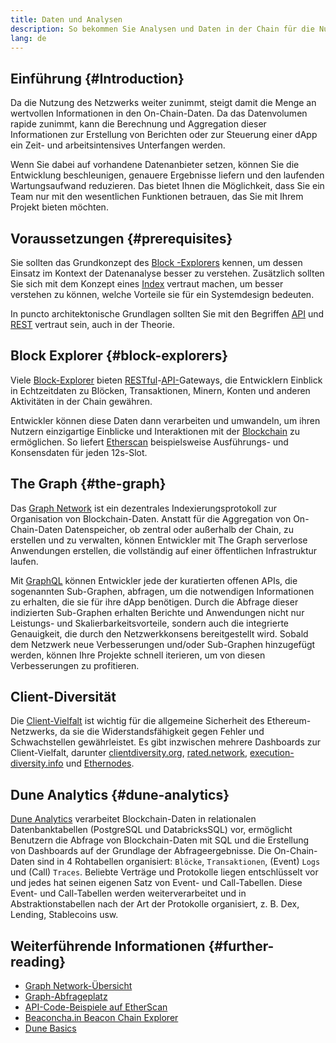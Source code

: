 ```yaml
---
title: Daten und Analysen
description: So bekommen Sie Analysen und Daten in der Chain für die Nutzung in Ihren dApps
lang: de
---
```


## Einführung {#Introduction}

Da die Nutzung des Netzwerks weiter zunimmt, steigt damit die Menge an wertvollen Informationen in den On-Chain-Daten. Da das Datenvolumen rapide zunimmt, kann die Berechnung und Aggregation dieser Informationen zur Erstellung von Berichten oder zur Steuerung einer dApp ein Zeit- und arbeitsintensives Unterfangen werden.

Wenn Sie dabei auf vorhandene Datenanbieter setzen, können Sie die Entwicklung beschleunigen, genauere Ergebnisse liefern und den laufenden Wartungsaufwand reduzieren. Das bietet Ihnen die Möglichkeit, dass Sie ein Team nur mit den wesentlichen Funktionen betrauen, das Sie mit Ihrem Projekt bieten möchten.

## Voraussetzungen {#prerequisites}

Sie sollten das Grundkonzept des [Block -Explorers](/developers/docs/data-and-analytics/block-explorers/) kennen, um dessen Einsatz im Kontext der Datenanalyse besser zu verstehen. Zusätzlich sollten Sie sich mit dem Konzept eines [Index](/glossary/#index) vertraut machen, um besser verstehen zu können, welche Vorteile sie für ein Systemdesign bedeuten.

In puncto architektonische Grundlagen sollten Sie mit den Begriffen [API](https://www.wikipedia.org/wiki/API) und [REST](https://www.wikipedia.org/wiki/Representational_state_transfer) vertraut sein, auch in der Theorie.

## Block Explorer {#block-explorers}

Viele [Block-Explorer](/developers/docs/data-and-analytics/block-explorers/) bieten [RESTful](https://www.wikipedia.org/wiki/Representational_state_transfer)-[API-](https://www.wikipedia.org/wiki/API)Gateways, die Entwicklern Einblick in Echtzeitdaten zu Blöcken, Transaktionen, Minern, Konten und anderen Aktivitäten in der Chain gewähren.

Entwickler können diese Daten dann verarbeiten und umwandeln, um ihren Nutzern einzigartige Einblicke und Interaktionen mit der [Blockchain](/glossary/#blockchain) zu ermöglichen. So liefert [Etherscan](https://etherscan.io) beispielsweise Ausführungs- und Konsensdaten für jeden 12s-Slot.

## The Graph {#the-graph}

Das [Graph Network](https://thegraph.com/) ist ein dezentrales Indexierungsprotokoll zur Organisation von Blockchain-Daten. Anstatt für die Aggregation von On-Chain-Daten Datenspeicher, ob zentral oder außerhalb der Chain, zu erstellen und zu verwalten, können Entwickler mit The Graph serverlose Anwendungen erstellen, die vollständig auf einer öffentlichen Infrastruktur laufen.

Mit [GraphQL](https://graphql.org/) können Entwickler jede der kuratierten offenen APIs, die sogenannten Sub-Graphen, abfragen, um die notwendigen Informationen zu erhalten, die sie für ihre dApp benötigen. Durch die Abfrage dieser indizierten Sub-Graphen erhalten Berichte und Anwendungen nicht nur Leistungs- und Skalierbarkeitsvorteile, sondern auch die integrierte Genauigkeit, die durch den Netzwerkkonsens bereitgestellt wird. Sobald dem Netzwerk neue Verbesserungen und/oder Sub-Graphen hinzugefügt werden, können Ihre Projekte schnell iterieren, um von diesen Verbesserungen zu profitieren.

## Client-Diversität

Die [Client-Vielfalt](/developers/docs/nodes-and-clients/client-diversity/) ist wichtig für die allgemeine Sicherheit des Ethereum-Netzwerks, da sie die Widerstandsfähigkeit gegen Fehler und Schwachstellen gewährleistet. Es gibt inzwischen mehrere Dashboards zur Client-Vielfalt, darunter [clientdiversity.org](https://clientdiversity.org/), [rated.network](rated.network), [execution-diversity.info](https://execution-diversity.info/) und [Ethernodes](https://ethernodes.org/).

## Dune Analytics {#dune-analytics}

[Dune Analytics](https://dune.com/) verarbeitet Blockchain-Daten in relationalen Datenbanktabellen (PostgreSQL und DatabricksSQL) vor, ermöglicht Benutzern die Abfrage von Blockchain-Daten mit SQL und die Erstellung von Dashboards auf der Grundlage der Abfrageergebnisse. Die On-Chain-Daten sind in 4 Rohtabellen organisiert: `Blöcke`, `Transaktionen`, (Event) `Logs` und (Call) `Traces`. Beliebte Verträge und Protokolle liegen entschlüsselt vor und jedes hat seinen eigenen Satz von Event- und Call-Tabellen. Diese Event- und Call-Tabellen werden weiterverarbeitet und in Abstraktionstabellen nach der Art der Protokolle organisiert, z. B. Dex, Lending, Stablecoins usw.

## Weiterführende Informationen {#further-reading}

- [Graph Network-Übersicht](https://thegraph.com/docs/en/about/network/)
- [Graph-Abfrageplatz](https://thegraph.com/explorer/subgraph/graphprotocol/graph-network-mainnet?version=current)
- [API-Code-Beispiele auf EtherScan](https://etherscan.io/apis#contracts)
- [Beaconcha.in Beacon Chain Explorer](https://beaconcha.in)
- [Dune Basics](https://docs.dune.com/#dune-basics)

